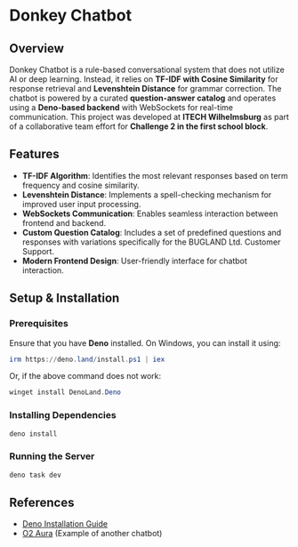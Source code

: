 # Donkey Chatbot

## Overview
Donkey Chatbot is a rule-based conversational system that does not utilize AI or deep learning. Instead, it relies on **TF-IDF with Cosine Similarity** for response retrieval and **Levenshtein Distance** for grammar correction. The chatbot is powered by a curated **question-answer catalog** and operates using a **Deno-based backend** with WebSockets for real-time communication.
This project was developed at **ITECH Wilhelmsburg** as part of a collaborative team effort for **Challenge 2 in the first school block**.

## Features
- **TF-IDF Algorithm**: Identifies the most relevant responses based on term frequency and cosine similarity.
- **Levenshtein Distance**: Implements a spell-checking mechanism for improved user input processing.
- **WebSockets Communication**: Enables seamless interaction between frontend and backend.
- **Custom Question Catalog**: Includes a set of predefined questions and responses with variations specifically for the BUGLAND Ltd. Customer Support.
- **Modern Frontend Design**: User-friendly interface for chatbot interaction.

## Setup & Installation
### Prerequisites
Ensure that you have **Deno** installed. On Windows, you can install it using:
```powershell
irm https://deno.land/install.ps1 | iex
```
Or, if the above command does not work:
```powershell
winget install DenoLand.Deno
```

### Installing Dependencies
```sh
deno install
```

### Running the Server
```sh
deno task dev
```

## References
- [Deno Installation Guide](https://docs.deno.com/runtime/getting_started/installation/)
- [O2 Aura](https://www.o2.de/aura) (Example of another chatbot)